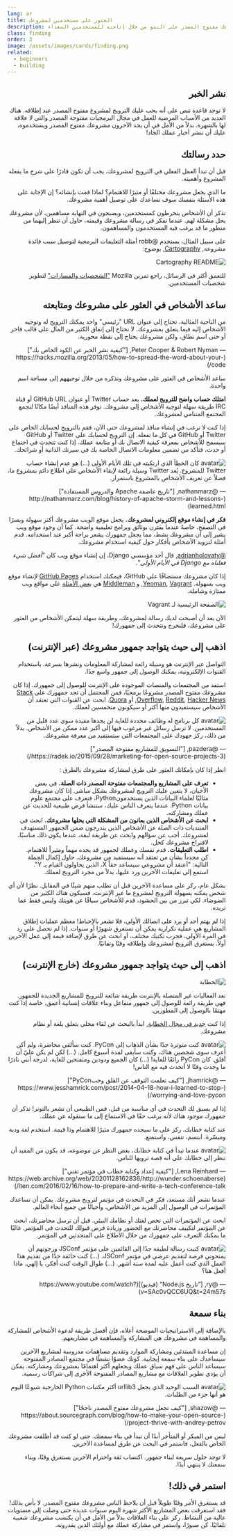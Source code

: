 ```yaml
---
lang: ar
title: العثور على مستخدمين لمشروعك
description: ساعد مشروعك مفتوح المصدر على النمو من خلال إتاحته للمستخدمين السعداء
class: finding
order: 3
image: /assets/images/cards/finding.png
related:
  - beginners
  - building
---
```


<div dir="rtl" markdown="1">

## نشر الخبر

لا توجد قاعدة تنص على أنه يجب عليك الترويج لمشروع مفتوح المصدر عند إطلاقه. هناك العديد من الأسباب المرضية للعمل في مجال البرمجيات مفتوحة المصدر والتي لا علاقة لها بالشهرة. بدلاً من الأمل في أن يجد الآخرون مشروعك مفتوح المصدر ويستخدموه، عليك أن تنشر أخبار عملك الجاد!

## حدد رسالتك

قبل أن تبدأ العمل الفعلي في الترويج لمشروعك، يجب أن تكون قادرًا على شرح ما يفعله المشروع وأهميته.

ما الذي يجعل مشروعك مختلفًا أو مثيرًا للاهتمام؟ لماذا قمت بإنشائه؟ إن الإجابة على هذه الأسئلة بنفسك سوف تساعدك على توصيل أهمية مشروعك.

تذكر أن الأشخاص ينخرطون كمستخدمين، ويصبحون في النهاية مساهمين، لأن مشروعك يحل مشكلة لهم. عندما تفكر في رسالة مشروعك وقيمته، حاول أن تنظر إليهما من منظور ما قد يرغب فيه المستخدمون والمساهمون.

على سبيل المثال، يستخدم @robb أمثلة التعليمات البرمجية لتوصيل سبب فائدة مشروعه, [Cartography](https://github.com/robb/Cartography), بوضوح:

![Cartography README](/assets/images/finding-users/cartography.jpg)

للتعمق أكثر في الرسائل، راجع تمرين Mozilla ["الشخصيات والمسارات"](https://mozillascience.github.io/working-open-workshop/personas_pathways/) لتطوير شخصيات المستخدمين.

## ساعد الأشخاص في العثور على مشروعك ومتابعته

<aside markdown="1" class="pquote">
  من الناحية المثالية، تحتاج إلى عنوان URL "رئيسي" واحد يمكنك الترويج له وتوجيه الأشخاص إليه فيما يتعلق بمشروعك. لا تحتاج إلى إنفاق الكثير من المال على قالب فاخر أو حتى اسم نطاق، ولكن مشروعك يحتاج إلى نقطة محورية.
  <p markdown="1" class="pquote-credit">
— Peter Cooper & Robert Nyman, ["كيفية نشر الخبر عن الكود الخاص بك"](https://hacks.mozilla.org/2013/05/how-to-spread-the-word-about-your-code/)
  </p>
</aside>

ساعد الأشخاص في العثور على مشروعك وتذكره من خلال توجيههم إلى مساحة اسم واحدة.

**امتلك حساب واضح للترويج لعملك.** يعد حساب Twitter أو عنوان GitHub URL أو قناة IRC طريقة سهلة لتوجيه الأشخاص إلى مشروعك. توفر هذه المنافذ أيضًا مكانًا لتجمع المجتمع المتنامي لمشروعك.

إذا كنت لا ترغب في إنشاء منافذ لمشروعك حتى الآن، فقم بالترويج لحسابك الخاص على Twitter أو GitHub في كل ما تفعله. إن الترويج لحسابك على Twitter أو GitHub سيسمح للأشخاص بمعرفة كيفية الاتصال بك أو متابعة عملك. إذا كنت تتحدث في اجتماع أو حدث، فتأكد من تضمين معلومات الاتصال الخاصة بك في سيرتك الذاتية أو شرائحك.

<aside markdown="1" class="pquote">
  <img src="https://avatars.githubusercontent.com/nathanmarz?s=180" class="pquote-avatar" alt="avatar">
  كان الخطأ الذي ارتكبته في تلك الأيام الأولى (...) هو عدم إنشاء حساب Twitter للمشروع. يُعد Twitter وسيلة رائعة لإبقاء الأشخاص على اطلاع دائم بمشروع ما، فضلاً عن تعريف الأشخاص بالمشروع باستمرار.
  <p markdown="1" class="pquote-credit">
— @nathanmarz, ["تاريخ عاصفة Apache والدروس المستفادة"](http://nathanmarz.com/blog/history-of-apache-storm-and-lessons-learned.html)
  </p>
</aside>

**فكر في إنشاء موقع إلكتروني لمشروعك.** يجعل موقع الويب مشروعك أكثر سهولة ويسرًا في التصفح، خاصةً عندما يقترن بوثائق وبرامج تعليمية واضحة. كما أن وجود موقع ويب يشير إلى أن مشروعك نشط، مما يجعل جمهورك يشعر براحة أكبر عند استخدامه. قدم أمثلة لتزويد الأشخاص بأفكار حول كيفية استخدام مشروعك.

[@adrianholovaty](https://news.ycombinator.com/item?id=7531689), قال أحد مؤسسي Django، إن إنشاء موقع ويب كان _"أفضل شيء فعلناه مع Django في الأيام الأولى"_.

إذا كان مشروعك مستضافًا على GitHub، فيمكنك استخدام [GitHub Pages](https://pages.github.com/) لإنشاء موقع ويب بسهولة. [Yeoman](http://yeoman.io/), [Vagrant](https://www.vagrantup.com/), و [Middleman](https://middlemanapp.com/) هي [بعض الأمثلة](https://github.com/showcases/github-pages-examples) على مواقع ويب ممتازة وشاملة.

![الصفحة الرئيسية لـ Vagrant](/assets/images/finding-users/vagrant_homepage.png)

الآن بعد أن أصبحت لديك رسالة لمشروعك، وطريقة سهلة ليتمكن الأشخاص من العثور على مشروعك، فلنخرج ونتحدث إلى جمهورك!

## اذهب إلى حيث يتواجد جمهور مشروعك (عبر الإنترنت)

التواصل عبر الإنترنت هو وسيلة رائعة لمشاركة المعلومات ونشرها بسرعة. باستخدام القنوات الإلكترونية، يمكنك الوصول إلى جمهور واسع جدًا.

استفد من المجتمعات والمنصات الموجودة على الإنترنت للوصول إلى جمهورك. إذا كان مشروعك مفتوح المصدر مشروعًا برمجيًا، فمن المحتمل أن تجد جمهورك على [Stack Overflow](https://stackoverflow.com/), [Reddit](https://www.reddit.com), [Hacker News](https://news.ycombinator.com/), أو [Quora](https://www.quora.com/). ابحث عن القنوات التي تعتقد أن الأشخاص سيستفيدون منها أكثر أو سيكونون متحمسين لعملك.

<aside markdown="1" class="pquote">
  <img src="https://avatars.githubusercontent.com/pazdera?s=180" class="pquote-avatar" alt="avatar">
  كل برنامج له وظائف محددة للغاية لن يجدها مفيدة سوى عدد قليل من المستخدمين. لا ترسل رسائل غير مرغوب فيها إلى أكبر عدد ممكن من الأشخاص. بدلاً من ذلك، ركز جهودك على المجتمعات التي ستستفيد من معرفة مشروعك.
  <p markdown="1" class="pquote-credit">
— @pazdera, ["التسويق للمشاريع مفتوحة المصدر"](https://radek.io/2015/09/28/marketing-for-open-source-projects-3/)
  </p>
</aside>

انظر إذا كان بإمكانك العثور على طرق لمشاركة مشروعك بالطرق :

* **تعرف على المشاريع والمجتمعات مفتوحة المصدر ذات الصلة.** في بعض الأحيان، لا يتعين عليك الترويج لمشروعك بشكل مباشر. إذا كان مشروعك مثاليًا لعلماء البيانات الذين يستخدمونPython، فتعرف على مجتمع علوم بيانات Python. عندما يتعرف الناس عليك، ستنشأ فرص طبيعية للحديث عن عملك ومشاركته.
* **ابحث عن الأشخاص الذين يعانون من المشكلة التي يحلها مشروعك.** ابحث في المنتديات ذات الصلة عن الأشخاص الذين يندرجون ضمن الجمهور المستهدف لمشروعك. أجب عن سؤالهم وابحث عن طريقة لبقة، عندما يكون ذلك مناسبًا، لاقتراح مشروعك كحل.
* **اطلب التعليقات.** قدم نفسك وعملك لجمهور قد يجده مهماً ومثيراً للاهتمام. كن محدداً بشأن من تعتقد أنه سيستفيد من مشروعك. حاول إكمال الجملة التالية: "أعتقد أن مشروعي سيساعد حقاً X، الذين يحاولون القيام بـ Y". استمع إلى تعليقات الآخرين ورد عليها، بدلاً من مجرد الترويج لعملك.

بشكل عام، ركز على مساعدة الآخرين قبل أن تطلب منهم شيئًا في المقابل. نظرًا لأن أي شخص يمكنه بسهولة الترويج لمشروع ما عبر الإنترنت، فسيكون هناك الكثير من الضوضاء. لكي تبرز من بين الحشود، قدم للأشخاص سياقًا عن هويتك وليس فقط عما تريده.

إذا لم يهتم أحد أو يرد على اتصالك الأولي، فلا تشعر بالإحباط! معظم عمليات إطلاق المشاريع هي عملية تكرارية يمكن أن تستغرق شهورًا أو سنوات. إذا لم تحصل على رد في المرة الأولى، فجرب تكتيك مختلف، أو ابحث عن طرق لإضافة قيمة إلى عمل الآخرين أولاً. يستغرق الترويج لمشروعك وإطلاقه وقتًا وتفانيًا.

## اذهب إلى حيث يتواجد جمهور مشروعك (خارج الإنترنت)

![الخطابة](/assets/images/finding-users/public_speaking.jpg)

تعد الفعاليات غير المتصلة بالإنترنت طريقة شائعة للترويج للمشاريع الجديدة للجمهور. فهي طريقة رائعة للوصول إلى جمهور متفاعل وبناء علاقات إنسانية أعمق، خاصة إذا كنت مهتمًا بالوصول إلى المطورين.

إذا كنت [جديد في مجال الخطابة](https://speaking.io/), ابدأ بالبحث عن لقاء محلي يتعلق بلغة أو نظام مشروعك.

<aside markdown="1" class="pquote">
  <img src="https://avatars.githubusercontent.com/jhamrick?s=180" class="pquote-avatar" alt="avatar">
  كنت متوترة جدًا بشأن الذهاب إلى PyCon. كنت سألقي محاضرة، ولم أكن أعرف سوى شخصين هناك، وكنت سأبقى لمدة أسبوع كامل. (...) لكن لم يكن عليّ أن أقلق. كان PyCon رائعًا للغاية! (...) كان الجميع ودودين ومتفتحين للغاية، لدرجة أنني نادرًا ما وجدت وقتًا لا أتحدث فيه مع الناس!
  <p markdown="1" class="pquote-credit">
— @jhamrick, ["كيف تعلمت التوقف عن القلق وحبPyCon"](https://www.jesshamrick.com/post/2014-04-18-how-i-learned-to-stop-worrying-and-love-pycon/)
  </p>
</aside>

إذا لم يسبق لك التحدث في أي مناسبة من قبل، فمن الطبيعي أن تشعر بالتوتر! تذكر أن جمهورك موجود هناك لأنه يرغب حقًا في الاستماع إلى ما ستقوله عن عملك.

عند كتابة خطابك، ركز على ما سيجده جمهورك مثيرًا للاهتمام وذا قيمة. استخدم لغة ودية وميسّرة. ابتسم، تنفس، واستمتع.

<aside markdown="1" class="pquote">
  <img src="/assets/images/finding-users/lena.jpg" class="pquote-avatar" alt="avatar">
  عندما تبدأ في كتابة خطابك، بغض النظر عن موضوعه، قد يكون من المفيد أن تنظر إلى خطابك على أنه قصة ترويها للناس.
  <p markdown="1" class="pquote-credit">
— Lena Reinhard, ["كيفية إعداد وكتابة خطاب في مؤتمر تقني"](https://web.archive.org/web/20201128162836/http://wunder.schoenaberselten.com/2016/02/16/how-to-prepare-and-write-a-tech-conference-talk/)
  </p>
</aside>

عندما تشعر أنك مستعد، فكر في التحدث في مؤتمر لترويج مشروعك. يمكن أن تساعدك المؤتمرات في الوصول إلى المزيد من الأشخاص، وأحيانًا من جميع أنحاء العالم.

ابحث عن المؤتمرات التي تخص لغتك أو نظامك البيئي. قبل أن ترسل محاضرتك، ابحث عن المؤتمر لتكييف محاضرتك مع الحضور وزيادة فرص قبولك للتحدث في المؤتمر. غالبًا ما يمكنك التعرف على جمهورك من خلال الاطلاع على المتحدثين في المؤتمر.

<aside markdown="1" class="pquote">
  <img src="https://avatars.githubusercontent.com/ry?s=180" class="pquote-avatar" alt="avatar">
  كتبت رسالة لطيفة جدًا إلى القائمين على مؤتمر JSConf ورجوتهم أن يمنحوني فرصة لتقديم عرضي في مؤتمر JSConf. (...) كنت خائفة جدًا من تقديم هذا العمل الذي كنت أعمل عليه لمدة ستة أشهر. (...) طوال الوقت كنت أفكر، يا إلهي. ماذا أفعل هنا؟
  <p markdown="1" class="pquote-credit">
— @ry, [”تاريخ Node.js“ (فيديو)](https://www.youtube.com/watch?v=SAc0vQCC6UQ&t=24m57s)
  </p>
</aside>

## بناء سمعة

بالإضافة إلى الاستراتيجيات الموضحة أعلاه، فإن أفضل طريقة لدعوة الأشخاص للمشاركة والمساهمة في مشروعك هي المشاركة والمساهمة في مشاريعهم.

إن مساعدة المبتدئين ومشاركة الموارد وتقديم مساهمات مدروسة لمشاريع الآخرين سيساعدك على بناء سمعة إيجابية. كونك عضوًا نشطًا في مجتمع المصادر المفتوحة سيساعد الناس على فهم سياق عملك ويجعلهم أكثر اهتمامًا بمشروعك ومشاركته. يمكن أن يؤدي تطوير العلاقات مع مشاريع المصادر المفتوحة الأخرى إلى شراكات رسمية.

<aside markdown="1" class="pquote">
  <img src="https://avatars.githubusercontent.com/shazow?s=180" class="pquote-avatar" alt="avatar">
  السبب الوحيد الذي يجعل urllib3 أكثر مكتبات Python الخارجية شيوعًا اليوم هو أنها جزء من الطلبات.
  <p markdown="1" class="pquote-credit">
— @shazow, ["كيف تجعل مشروعك مفتوح المصدر ناجحًا"](https://about.sourcegraph.com/blog/how-to-make-your-open-source-project-thrive-with-andrey-petrov/)
  </p>
</aside>

ليس من المبكر أو المتأخر أبدًا أن تبدأ في بناء سمعتك. حتى لو كنت قد أطلقت مشروعك الخاص بالفعل، فاستمر في البحث عن طرق لمساعدة الآخرين.

لا توجد حلول سريعة لبناء جمهور. اكتساب ثقة واحترام الآخرين يستغرق وقتًا، وبناء سمعتك لا ينتهي أبدًا.

## استمر في ذلك!

قد يستغرق الأمر وقتًا طويلاً قبل أن يلاحظ الناس مشروعك مفتوح المصدر. لا بأس بذلك! فقد استغرقت بعض المشاريع الأكثر شهرة اليوم سنوات عديدة حتى وصلت إلى مستويات عالية من النشاط. ركز على بناء العلاقات بدلاً من الأمل في أن يكتسب مشروعك شعبية تلقائيًا. كن صبورًا، واستمر في مشاركة عملك مع أولئك الذين يقدرونه.

</div>
